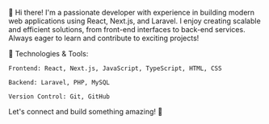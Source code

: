 👋 Hi there! I'm a passionate developer with experience in building modern web applications using React, Next.js, and Laravel. I enjoy creating scalable and efficient solutions, from front-end interfaces to back-end services. Always eager to learn and contribute to exciting projects!

🔧 Technologies & Tools:

    Frontend: React, Next.js, JavaScript, TypeScript, HTML, CSS

    Backend: Laravel, PHP, MySQL

    Version Control: Git, GitHub

Let's connect and build something amazing! 🚀

